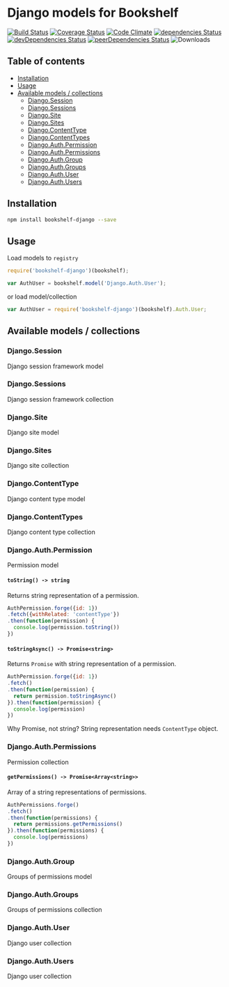 # Django models for Bookshelf

[![Build Status](https://travis-ci.org/tomi77/node-bookshelf-django.svg)](https://travis-ci.org/tomi77/node-bookshelf-django)
[![Coverage Status](https://coveralls.io/repos/github/tomi77/node-bookshelf-django/badge.svg?branch=master)](https://coveralls.io/github/tomi77/node-bookshelf-django?branch=master)
[![Code Climate](https://codeclimate.com/github/tomi77/node-bookshelf-django/badges/gpa.svg)](https://codeclimate.com/github/tomi77/node-bookshelf-django)
[![dependencies Status](https://david-dm.org/tomi77/node-bookshelf-django/status.svg)](https://david-dm.org/tomi77/node-bookshelf-django)
[![devDependencies Status](https://david-dm.org/tomi77/node-bookshelf-django/dev-status.svg)](https://david-dm.org/tomi77/node-bookshelf-django?type=dev)
[![peerDependencies Status](https://david-dm.org/tomi77/node-bookshelf-django/peer-status.svg)](https://david-dm.org/tomi77/node-bookshelf-django?type=peer)
![Downloads](https://img.shields.io/npm/dt/bookshelf-django.svg)

## Table of contents

* [Installation](#installation)
* [Usage](#usage)
* [Available models / collections](#available-models--collections)
  * [Django.Session](#djangosession)
  * [Django.Sessions](#djangosessions)
  * [Django.Site](#djangosite)
  * [Django.Sites](#djangosites)
  * [Django.ContentType](#djangocontenttype)
  * [Django.ContentTypes](#djangocontenttypes)
  * [Django.Auth.Permission](#djangoauthpermission)
  * [Django.Auth.Permissions](#djangoauthpermissions)
  * [Django.Auth.Group](#djangoauthgroup)
  * [Django.Auth.Groups](#djangoauthgroups)
  * [Django.Auth.User](#djangoauthuser)
  * [Django.Auth.Users](#djangoauthusers)

## Installation

~~~bash
npm install bookshelf-django --save
~~~

## Usage

Load models to ``registry``

~~~js
require('bookshelf-django')(bookshelf);

var AuthUser = bookshelf.model('Django.Auth.User');
~~~

or load model/collection

~~~js
var AuthUser = require('bookshelf-django')(bookshelf).Auth.User;
~~~

## Available models / collections

### Django.Session

Django session framework model

### Django.Sessions

Django session framework collection

### Django.Site

Django site model

### Django.Sites

Django site collection

### Django.ContentType

Django content type model

### Django.ContentTypes

Django content type collection

### Django.Auth.Permission

Permission model

#### `toString() -> string`

Returns string representation of a permission.

~~~js
AuthPermission.forge({id: 1})
.fetch({withRelated: 'contentType'})
.then(function(permission) {
  console.log(permission.toString())
})
~~~

#### `toStringAsync() -> Promise<string>`

Returns `Promise` with string representation of a permission.

~~~js
AuthPermission.forge({id: 1})
.fetch()
.then(function(permission) {
  return permission.toStringAsync()
}).then(function(permission) {
  console.log(permission)
})
~~~

Why Promise, not string? String representation needs `ContentType` object.

### Django.Auth.Permissions

Permission collection

#### `getPermissions() -> Promise<Array<string>>`

Array of a string representations of permissions.

~~~js
AuthPermissions.forge()
.fetch()
.then(function(permissions) {
  return permissions.getPermissions()
}).then(function(permissions) {
  console.log(permissions)
})
~~~

### Django.Auth.Group

Groups of permissions model

### Django.Auth.Groups

Groups of permissions collection

### Django.Auth.User

Django user collection

### Django.Auth.Users

Django user collection
